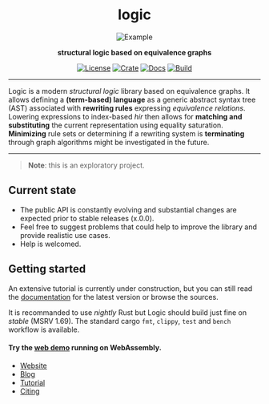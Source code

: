 <div align="center">

# logic 

![Example](https://logic-lang.github.io/assets/img/logic-example.png)

**structural logic based on equivalence graphs**

[![License](https://img.shields.io/github/license/logic-lang/logic?color=informational&style=flat-square)](https://github.com/logic-lang/logic/blob/master/LICENSE)
[![Crate](https://img.shields.io/crates/v/logic-lang?style=flat-square)](https://crates.io/crates/logic-lang)
[![Docs](https://img.shields.io/docsrs/logic-lang?style=flat-square&logo=docsdotrs)](https://docs.rs/logic-lang)
[![Build](https://img.shields.io/github/actions/workflow/status/logic-lang/logic/ci.yml?branch=main&style=flat-square&logo=githubactions)](https://github.com/logic-lang/logic/actions)

</div>

---

Logic is a modern *structural logic* library based on equivalence graphs.
It allows defining a **(term-based) language** as a generic abstract syntax tree (AST) associated with **rewriting rules** expressing *equivalence relations*.
Lowering expressions to index-based *hir* then allows for **matching and substituting** the current representation using equality saturation.
**Minimizing** rule sets or determining if a rewriting system is **terminating** through graph algorithms might be investigated in the future.

---

> **Note**: this is an exploratory project.

## Current state

* The public API is constantly evolving and substantial changes are expected prior to stable releases (x.0.0).
* Feel free to suggest problems that could help to improve the library and provide realistic use cases.
* Help is welcomed.

## Getting started

An extensive tutorial is currently under construction, but you can still read the [documentation](https://docs.rs/logic-lang) for the latest version or browse the sources.

It is recommanded to use *nightly* Rust but Logic should build just fine on *stable* (MSRV 1.69).
The standard cargo `fmt`, `clippy`, `test` and `bench` workflow is available.

#### Try the [web demo](https://logic-lang.github.io/) running on WebAssembly.

* [Website](#)
* [Blog](#blog)
* [Tutorial](#usage)
* [Citing](#citing)
